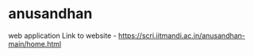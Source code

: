 # anusandhan
web application
Link to website - https://scri.iitmandi.ac.in/anusandhan-main/home.html
